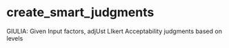 # create_smart_judgments
GIULIA: Given Input factors, adjUst LIkert Acceptability judgments based on levels
